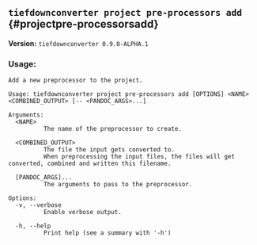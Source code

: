 ## `tiefdownconverter project pre-processors add` {#projectpre-processorsadd}

**Version:** `tiefdownconverter 0.9.0-ALPHA.1`

### Usage:
```
Add a new preprocessor to the project.

Usage: tiefdownconverter project pre-processors add [OPTIONS] <NAME> <COMBINED_OUTPUT> [-- <PANDOC_ARGS>...]

Arguments:
  <NAME>
          The name of the preprocessor to create.

  <COMBINED_OUTPUT>
          The file the input gets converted to.
          When preprocessing the input files, the files will get converted, combined and written this filename.

  [PANDOC_ARGS]...
          The arguments to pass to the preprocessor.

Options:
  -v, --verbose
          Enable verbose output.

  -h, --help
          Print help (see a summary with '-h')
```

